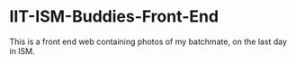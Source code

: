 # IIT-ISM-Buddies-Front-End
This is a front end web containing photos of my batchmate, on the last day in ISM.
